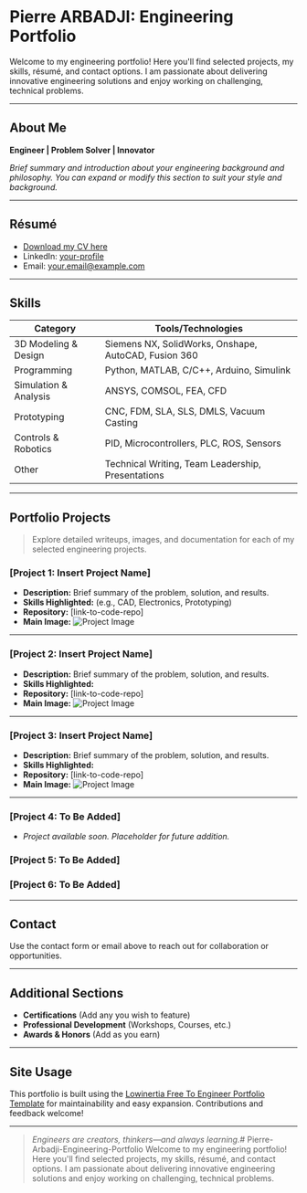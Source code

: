 # Pierre ARBADJI: Engineering Portfolio

Welcome to my engineering portfolio! Here you'll find selected projects, my skills, résumé, and contact options. I am passionate about delivering innovative engineering solutions and enjoy working on challenging, technical problems.

---

## About Me

**Engineer | Problem Solver | Innovator**

*Brief summary and introduction about your engineering background and philosophy. You can expand or modify this section to suit your style and background.*

---

## Résumé

- [Download my CV here](assets/pdf/your_resume.pdf)
- LinkedIn: [your-profile](https://www.linkedin.com/in/your-profile)
- Email: your.email@example.com

---

## Skills

| Category         | Tools/Technologies                                |
|------------------|--------------------------------------------------|
| 3D Modeling & Design | Siemens NX, SolidWorks, Onshape, AutoCAD, Fusion 360          |
| Programming         | Python, MATLAB, C/C++, Arduino, Simulink         |
| Simulation & Analysis | ANSYS, COMSOL, FEA, CFD                        |
| Prototyping         | CNC, FDM, SLA, SLS, DMLS, Vacuum Casting         |
| Controls & Robotics | PID, Microcontrollers, PLC, ROS, Sensors         |
| Other               | Technical Writing, Team Leadership, Presentations |

---

## Portfolio Projects

> Explore detailed writeups, images, and documentation for each of my selected engineering projects.

### [Project 1: Insert Project Name]

- **Description:** Brief summary of the problem, solution, and results.
- **Skills Highlighted:** (e.g., CAD, Electronics, Prototyping)
- **Repository:** [link-to-code-repo]
- **Main Image:** ![Project Image](assets/project1/main-image.webp)

---

### [Project 2: Insert Project Name]
- **Description:** Brief summary of the problem, solution, and results.
- **Skills Highlighted:**
- **Repository:** [link-to-code-repo]
- **Main Image:** ![Project Image](assets/project2/main-image.webp)

---

### [Project 3: Insert Project Name]
- **Description:** Brief summary of the problem, solution, and results.
- **Skills Highlighted:**
- **Repository:** [link-to-code-repo]
- **Main Image:** ![Project Image](assets/project3/main-image.webp)

---

### [Project 4: To Be Added]
- *Project available soon. Placeholder for future addition.*

### [Project 5: To Be Added]

### [Project 6: To Be Added]

---

## Contact

Use the contact form or email above to reach out for collaboration or opportunities.

---

## Additional Sections

- **Certifications** (Add any you wish to feature)
- **Professional Development** (Workshops, Courses, etc.)
- **Awards & Honors** (Add as you earn)

---

## Site Usage

This portfolio is built using the [Lowinertia Free To Engineer Portfolio Template](https://github.com/lowinertia/free-to-engineer-portfolio-template) for maintainability and easy expansion. Contributions and feedback welcome!

---

> *Engineers are creators, thinkers—and always learning.*# Pierre-Arbadji-Engineering-Portfolio
Welcome to my engineering portfolio! Here you'll find selected projects, my skills, résumé, and contact options. I am passionate about delivering innovative engineering solutions and enjoy working on challenging, technical problems.
